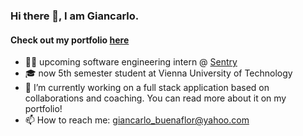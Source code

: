 ### Hi there 👋, I am Giancarlo.
#### Check out my portfolio [here](https://buenaflor.github.io/portfolio/)

- 👨‍💻 upcoming software engineering intern @ [Sentry](https://sentry.io/)
- 🎓 now 5th semester student at Vienna University of Technology
- 🔭 I’m currently working on a full stack application based on collaborations and coaching. You can read more about it on my portfolio!
- 📫 How to reach me: giancarlo_buenaflor@yahoo.com

<!--
**buenaflor/buenaflor** is a ✨ _special_ ✨ repository because its `README.md` (this file) appears on your GitHub profile.

Here are some ideas to get you started:

- 🔭 I’m currently working on ...
- 🌱 I’m currently learning ...
- 👯 I’m looking to collaborate on ...
- 🤔 I’m looking for help with ...
- 💬 Ask me about ...
- 📫 How to reach me: ...
- 😄 Pronouns: ...
- ⚡ Fun fact: ...
-->
